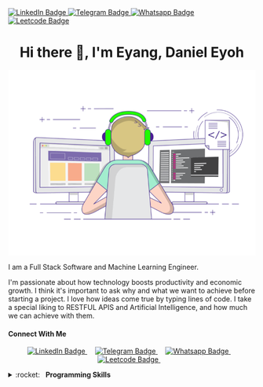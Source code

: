 <div id="badges">
  <a href="https://www.linkedin.com/in/eyang-daniel-b6918a1a2">
    <img src="https://img.shields.io/badge/LinkedIn-blue?style=for-the-badge&logo=linkedin&logoColor=white" alt="LinkedIn Badge"/>
  </a>
   <a href="https://t.me/+2347064618847">
    <img src="https://img.shields.io/badge/Telegram-red?style=for-the-badge&logo=telegram&logoColor=white" alt="Telegram Badge"/>
  </a>
   <a href="https://wa.me/+2348125402403">
    <img src="https://img.shields.io/badge/Whatsapp-orange?style=for-the-badge&logo=whatsapp&logoColor=white" alt="Whatsapp Badge"/>
  </a>
   <a href="https://leetcode.com/Tediyang">
    <img src="https://img.shields.io/badge/Leetcode-orange?style=for-the-badge&logo=leetcode&logoColor=white" alt="Leetcode Badge"/>
  </a>
</div>

####
  <h1 align='center'> Hi there 👋, I'm <strong> Eyang, Daniel Eyoh </strong> </strong> </h1>
<img align="center" alt="GIF" src="https://raw.githubusercontent.com/devSouvik/devSouvik/master/gif3.gif" width="800"/>
<p> I am a Full Stack Software and Machine Learning Engineer. </p>
<p>
  I'm passionate about how technology boosts productivity and economic growth. 
  I think it's important to ask why and what we want to achieve before starting a project.
  I love how ideas come true by typing lines of code. I take a special liking to RESTFUL APIS and Artificial Intelligence, and how much 
  we can achieve with them.
</p>

<h4>Connect With Me</h4>
<p align='center'>
  <a href="https://www.linkedin.com/in/eyang-daniel-b6918a1a2">
    <img src="https://img.shields.io/badge/LinkedIn-blue?style=for-the-badge&logo=linkedin&logoColor=white" alt="LinkedIn Badge"/>
  </a>&nbsp;&nbsp;&nbsp;
   <a href="https://t.me/+2347064618847">
    <img src="https://img.shields.io/badge/Telegram-red?style=for-the-badge&logo=telegram&logoColor=white" alt="Telegram Badge"/>
  </a>&nbsp;&nbsp;&nbsp;
   <a href="https://wa.me/+2348125402403">
    <img src="https://img.shields.io/badge/Whatsapp-orange?style=for-the-badge&logo=whatsapp&logoColor=white" alt="Whatsapp Badge"/>
  </a>&nbsp;&nbsp;&nbsp;
   <a href="https://leetcode.com/Tediyang">
    <img src="https://img.shields.io/badge/Leetcode-orange?style=for-the-badge&logo=leetcode&logoColor=white" alt="Leetcode Badge"/>
  </a>&nbsp;&nbsp;&nbsp;
</p>

<details>
<summary>:rocket:&nbsp;&nbsp;&nbsp;<b>Programming Skills</b></summary>

<h5>Skills</h5>
<p>
  <img alt="VueJS" src="https://img.shields.io/badge/javascript%20-%23323330.svg?&style=for-the-badge&logo=javascript&logoColor=%23F7DF1E"/>
  <img alt="Python" src="https://img.shields.io/badge/python%20-%2314354C.svg?&style=for-the-badge&logo=python&logoColor=white"/>
  <img alt="C/C++" src="https://img.shields.io/badge/c%20-%2300599C.svg?&style=for-the-badge&logo=c&logoColor=white"/>
  <img alt="Scikit-Learn" src="https://img.shields.io/badge/scikit-learn%20-%2300599C.svg?&style=for-the-badge&logo=scikit-learn&logoColor=white"/>
  <img alt="TensorFlow" src="https://img.shields.io/badge/tensorflow%20-%2300599C.svg?&style=for-the-badge&logo=tensorflow&logoColor=white"/>
</p>
<h5>Frameworks</h5>
  <p>
    <img alt="VueJs" src="https://img.shields.io/badge/vuejs%20-%2300599C.svg?&style=for-the-badge&logo=vuejs&logoColor=white"/>
    <img alt="Flask" src="https://img.shields.io/badge/flask%20-%745DF67D.svg?&style=for-the-badge&logo=flask&logoColor=white"/>
    <img alt="WordPress" src="https://img.shields.io/badge/wordpress%20-%745DF67D.svg?&style=for-the-badge&logo=wordpress&logoColor=white"/>
  </p>
<h5> Databases</h5>
  <img alt="MySQL" src="https://img.shields.io/badge/mysql-%2300f.svg?&style=for-the-badge&logo=mysql&logoColor=white"/>
  <img alt="Postgresql" src="https://img.shields.io/badge/postgresql-%745DF67D.svg?&style=for-the-badge&logo=postgresql&logoColor=white"/>
</p>
<h5> Hosting</h5>
<p>
  <img alt="Netlify" src="https://img.shields.io/badge/netlify%20-%23039BE5.svg?&style=for-the-badge&logo=netlify"/>
  <img alt="Vercel" src="https://img.shields.io/badge/vercel%20-%23323330.svg?&style=for-the-badge&logo=vercel"/>
  <img alt="Heroku" src="https://img.shields.io/badge/heroku%20-%23430098.svg?&style=for-the-badge&logo=heroku&logoColor=white"/>
</p>
<h5>Version Control</h5>
<p>
  <img alt="Git" src="https://img.shields.io/badge/git%20-%23F05033.svg?&style=for-the-badge&logo=git&logoColor=white"/>
  <img alt="GitHub" src="https://img.shields.io/badge/github%20-%23121011.svg?&style=for-the-badge&logo=github&logoColor=white"/>
</p>
<details>  
  <summary>:wrench:&nbsp;&nbsp;&nbsp;<b>Github Stats</b></summary>
  <br/>
  <p align='center'>
    <a href="#"><img src="https://github-readme-stats.vercel.app/api?username=@Tediyang&show_icons=true&count_private=true&theme=dark" width="355"></a>
    <a href="#"><img src="https://github-readme-stats.vercel.app/api/top-langs/?username=@Tediyang&layout=compact&theme=dark&hide=jupyter%20notebook" width="350"></a>
   </p>  
</details>

<div id="header" align="center">
  <img src="https://media.giphy.com/media/L1R1tvI9svkIWwpVYr/giphy.gif" width="200"/>
</div>

<div id="badges">
  <a href="https://www.linkedin.com/in/eyang-daniel-b6918a1a2">
    <img src="https://img.shields.io/badge/LinkedIn-blue?style=for-the-badge&logo=linkedin&logoColor=white" alt="LinkedIn Badge"/>
  </a>
</div>

<h1>
  <img src="https://media.giphy.com/media/hvRJCLFzcasrR4ia7z/giphy.gif" width="30px"/>
</h1>

<div align="center">
  <img src="https://media.giphy.com/media/hpXdHPfFI5wTABdDx9/giphy.gif" width="500" height="200"/>
</div>

### :man_technologist: About Me :
I am a Full Stack Software and Machine Learning Engineer <img src="https://media.giphy.com/media/WUlplcMpOCEmTGBtBW/giphy.gif" width="30"> from Nigeria.



- :zap: I love PYTHON, TRUST ME :).

### :hammer_and_wrench: Languages and Tools :
<div>
  <img src="https://github.com/devicons/devicon/blob/master/icons/python/python-original-wordmark.svg" title="Python"  alt="Python" width="40" height="40"/>&nbsp;
  <img src="https://github.com/devicons/devicon/blob/master/icons/javascript/javascript-original.svg" title="JavaScript" alt="JavaScript" width="40" height="40"/>&nbsp;
  <img src="https://github.com/devicons/devicon/blob/master/icons/git/git-original.svg" title="Git" alt="Git" width="40" height="40"/>&nbsp;
</div>

### :fire: My Stats :
[![GitHub Streak](https://github-readme-streak-stats.herokuapp.com/?user=EyangDaniel&theme=vue-dark)](https://git.io/streak-stats)

[![Top Langs](https://github-readme-stats.vercel.app/api/top-langs/?username=Tediyang&layout=compact&theme=vision-friendly-dark)](https://github.com/anuraghazra/github-readme-stats)


📈 my github stats
<div>
<p align="center"> <img src="https://github-readme-stats.vercel.app/api?username=Tediyang&show_icons=true&theme=gotham" alt="Eyang" />
  </div>


<!--
**tediyang/tediyang** is a ✨ _special_ ✨ repository because its `README.md` (this file) appears on your GitHub profile.

Here are some ideas to get you started:

- 🔭 I’m currently working on ...
- 🌱 I’m currently learning ...
- 👯 I’m looking to collaborate on ...
- 🤔 I’m looking for help with ...
- 💬 Ask me about ...
- 📫 How to reach me: ...
- 😄 Pronouns: ...
- ⚡ Fun fact: ...
-->
